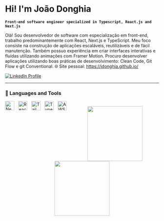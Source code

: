 # Hi! I'm João Donghia
**`Front-end software engineer specialized in Typescript, React.js and Next.js`**

Olá! Sou desenvolvedor de software com especialização em front-end, trabalho predominantemente com React, Next.js e TypeScript. Meu foco consiste na construção de aplicações escaláveis, reutilizáveis e de fácil manutenção. 
Também possuo experiência em criar interfaces interativas e fluídas utilizando animações com Framer Motion.
Procuro desenvolver aplicações utilizando boas práticas de desenvolvimento: Clean Code, Git Flow e git Conventional.
🌐 Site pessoal: https://jdonghia.github.io/

<div>                                                                              
  <a href="https://www.linkedin.com/in/joão-donghia-4a0379200/" target="_blank">
    <img src="https://img.shields.io/badge/-LinkedIn-%230077B5?style=for-the-badge&logo=linkedin&logoColor=white" alt="LinkedIn Profile">
  </a>
</div>

---

### 🧰 Languages and Tools

<img align="left" alt="NextJS" width="30px" style="padding-right:10px;" src="https://img.shields.io/badge/Next-black?style=for-the-badge&logo=next.js&logoColor=white"/>
<img align="left" alt="ReactJS" width="30px" style="padding-right:10px;" src="https://img.shields.io/badge/React-20232A?style=for-the-badge&logo=react&logoColor=61DAFB"/>
<img align="left" alt="Tailwind" width="30px" style="padding-right:10px;" src="https://img.shields.io/badge/Tailwind_CSS-38B2AC?style=for-the-badge&logo=tailwind-css&logoColor=white" />
<img align="left" alt="Typescript" width="30px" style="padding-right:10px;" src="https://img.shields.io/badge/TypeScript-007ACC?style=for-the-badge&logo=typescript&logoColor=white"/>
<img align="left" alt="AWS" width="30px" style="padding-right:10px;" src="https://img.shields.io/badge/Amazon_AWS-232F3E?style=for-the-badge&logo=amazon-aws&logoColor=white"/>
<br />


<div align="center">
  <img height="180em" src="https://github-readme-stats.vercel.app/api?username=jdonghia&show_icons=true&theme=react"/>
  <img height="180em" src="https://github-readme-stats.vercel.app/api/top-langs/?username=jdonghia&layout=compact&theme=react"/>
</div>





